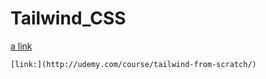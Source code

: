 # Tailwind_CSS


[a link](https://udemy.com/course/tailwind-from-scratch/)
    
    [link:](http://udemy.com/course/tailwind-from-scratch/)
